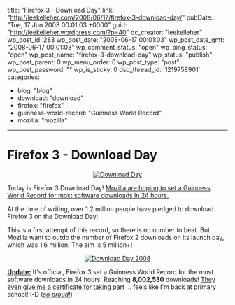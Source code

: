 title: "Firefox 3 - Download Day"
link: "http://leekelleher.com/2008/06/17/firefox-3-download-day/"
pubDate: "Tue, 17 Jun 2008 00:01:03 +0000"
guid: "http://leekelleher.wordpress.com/?p=40"
dc_creator: "leekelleher"
wp_post_id: 283
wp_post_date: "2008-06-17 00:01:03"
wp_post_date_gmt: "2008-06-17 00:01:03"
wp_comment_status: "open"
wp_ping_status: "open"
wp_post_name: "firefox-3-download-day"
wp_status: "publish"
wp_post_parent: 0
wp_menu_order: 0
wp_post_type: "post"
wp_post_password: ""
wp_is_sticky: 0
dsq_thread_id: '1219758901'
categories:
  - blog: "blog"
  - download: "download"
  - firefox: "firefox"
  - guinness-world-record: "Guinness World Record"
  - mozilla: "mozilla"

---

# Firefox 3 - Download Day

<p style="text-align:center;"><a href="http://www.spreadfirefox.com/node&amp;id=192858&amp;t=264"><img class="aligncenter" src="http://www.spreadfirefox.com/files/images/affiliates_banners/dday_badge_fox.png" border="0" alt="Download Day" /></a></p>

Today is Firefox 3 Download Day!  <a href="http://www.spreadfirefox.com/en-US/worldrecord/">Mozilla are hoping to set a Guinness World Record for most software downloads in 24 hours.</a>

At the time of writing, over 1.2 million people have pledged to download Firefox 3 on the Download Day!

This is a first attempt of this record, so there is no number to beat.  But Mozilla want to outdo the number of Firefox 2 downloads on its launch day, which was 1.6 million!  The aim is 5 million+!
<p style="text-align:center;"><a href="http://www.spreadfirefox.com/node&amp;id=192858&amp;t=264"><img class="aligncenter" src="http://www.spreadfirefox.com/sites/all/themes/spreadfirefox_RCS/images/download-day/buttons/en-US/468x60_dday.png" border="0" alt="Download Day 2008" /></a></p>

<span style="text-decoration:underline;"><strong>Update:</strong></span> It's official, Firefox 3 set a Guinness World Record for the most software downloads in 24 hours. Reaching <strong>8,002,530</strong> downloads! <a title="Firefox 3 - Download Day 2008" href="http://leekelleher.com/wordpress/wp-content/uploads/2008/07/download-day-2008.pdf">They even give me a certificate for taking part</a> ... feels like I'm back at primary school! :-D (<a href="http://www.youtube.com/watch?v=gQr-kHK6Kvc"><em>so proud!</em></a>)